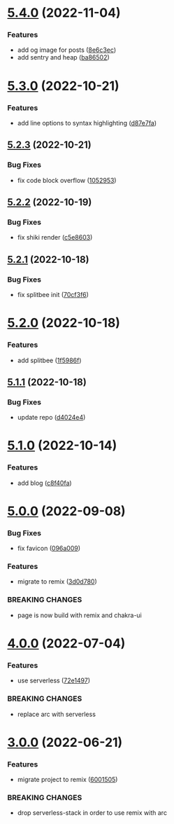 # [5.4.0](https://github.com/rfoel/rafaelfranco.com/compare/v5.3.0...v5.4.0) (2022-11-04)


### Features

* add og image for posts ([8e6c3ec](https://github.com/rfoel/rafaelfranco.com/commit/8e6c3ece8167ac331d1ad55b36b1273977cc7ae4))
* add sentry and heap ([ba86502](https://github.com/rfoel/rafaelfranco.com/commit/ba86502a4cbef026c51aef2fc19742fc1651ec30))

# [5.3.0](https://github.com/rfoel/rafaelfranco.com/compare/v5.2.3...v5.3.0) (2022-10-21)


### Features

* add line options to syntax highlighting ([d87e7fa](https://github.com/rfoel/rafaelfranco.com/commit/d87e7fa87307fa7104534a7284feb7441fa09f97))

## [5.2.3](https://github.com/rfoel/rafaelfranco.com/compare/v5.2.2...v5.2.3) (2022-10-21)


### Bug Fixes

* fix code block overflow ([1052953](https://github.com/rfoel/rafaelfranco.com/commit/10529536ab008bfb0645a70e9ee163188e4db23e))

## [5.2.2](https://github.com/rfoel/rafaelfranco.com/compare/v5.2.1...v5.2.2) (2022-10-19)


### Bug Fixes

* fix shiki render ([c5e8603](https://github.com/rfoel/rafaelfranco.com/commit/c5e86030be6865a44281358572828005b100ee61))

## [5.2.1](https://github.com/rfoel/rafaelfranco.com/compare/v5.2.0...v5.2.1) (2022-10-18)


### Bug Fixes

* fix splitbee init ([70cf3f6](https://github.com/rfoel/rafaelfranco.com/commit/70cf3f61bed4974b017e2cf61f58585a58efa618))

# [5.2.0](https://github.com/rfoel/rafaelfranco.com/compare/v5.1.1...v5.2.0) (2022-10-18)


### Features

* add splitbee ([1f5986f](https://github.com/rfoel/rafaelfranco.com/commit/1f5986f9213b49161e720457cdbee346449b976d))

## [5.1.1](https://github.com/rfoel/rafaelfranco.com/compare/v5.1.0...v5.1.1) (2022-10-18)


### Bug Fixes

* update repo ([d4024e4](https://github.com/rfoel/rafaelfranco.com/commit/d4024e4b93c3ff611aabdb506e21f563a3d9cac5))

# [5.1.0](https://github.com/rfoel/rfoel.dev/compare/v5.0.0...v5.1.0) (2022-10-14)


### Features

* add blog ([c8f40fa](https://github.com/rfoel/rfoel.dev/commit/c8f40fa026a41cce72352766811484917844f9dd))

# [5.0.0](https://github.com/rfoel/rfoel.dev/compare/v4.0.0...v5.0.0) (2022-09-08)


### Bug Fixes

* fix favicon ([096a009](https://github.com/rfoel/rfoel.dev/commit/096a00960a927dab26f2fb7068b1837dc0bd6b49))


### Features

* migrate to remix ([3d0d780](https://github.com/rfoel/rfoel.dev/commit/3d0d7800073b952fe0808529acac2dec8dde1580))


### BREAKING CHANGES

* page is now build with remix and chakra-ui

# [4.0.0](https://github.com/rfoel/rfoel.dev/compare/v3.0.0...v4.0.0) (2022-07-04)


### Features

* use serverless ([72e1497](https://github.com/rfoel/rfoel.dev/commit/72e14979512665288875da321532c8cf17f58d14))


### BREAKING CHANGES

* replace arc with serverless

# [3.0.0](https://github.com/rfoel/rfoel.dev/compare/v2.3.1...v3.0.0) (2022-06-21)


### Features

* migrate project to remix ([6001505](https://github.com/rfoel/rfoel.dev/commit/600150519d5e01191998b95fe83d86a523c73388))


### BREAKING CHANGES

* drop serverless-stack in order to use remix with arc
